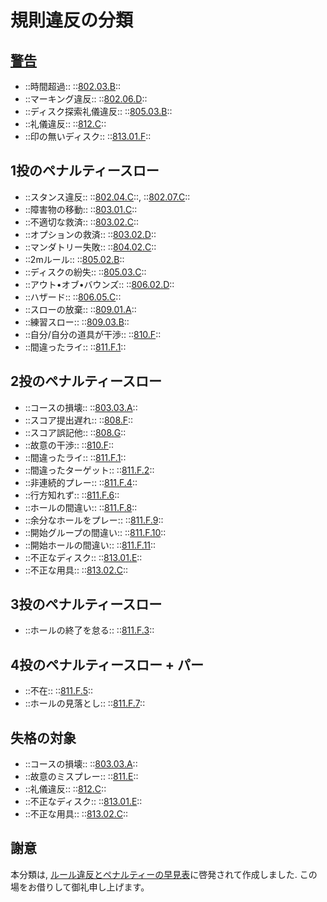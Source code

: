 # 規則違反の分類

## [警告](/80102)

- ::時間超過:: ::[802.03.B](/80203)::
- ::マーキング違反:: ::[802.06.D](/80206)::
- ::ディスク探索礼儀違反:: ::[805.03.B](/80503)::
- ::礼儀違反:: ::[812.C](/812)::
- ::印の無いディスク:: ::[813.01.F](/81301)::

## 1投のペナルティースロー

- ::スタンス違反:: ::[802.04.C](/80204)::, ::[802.07.C](/80207)::
- ::障害物の移動:: ::[803.01.C](/80301)::
- ::不適切な救済:: ::[803.02.C](/80302)::
- ::オプションの救済:: ::[803.02.D](/80302)::
- ::マンダトリー失敗:: ::[804.02.C](/80402)::
- ::2mルール:: ::[805.02.B](/80502)::
- ::ディスクの紛失:: ::[805.03.C](/80503)::
- ::アウト•オブ•バウンズ:: ::[806.02.D](/80602)::
- ::ハザード:: ::[806.05.C](/80605)::
- ::スローの放棄:: ::[809.01.A](/80901)::
- ::練習スロー:: ::[809.03.B](/80903)::
- ::自分/自分の道具が干渉:: ::[810.F](/810)::
- ::間違ったライ:: ::[811.F.1](/811)::

## 2投のペナルティースロー

- ::コースの損壊:: ::[803.03.A](/80303)::
- ::スコア提出遅れ:: ::[808.F](/808)::
- ::スコア誤記他:: ::[808.G](/808)::
- ::故意の干渉:: ::[810.F](/810)::
- ::間違ったライ:: ::[811.F.1](/811)::
- ::間違ったターゲット:: ::[811.F.2](/811)::
- ::非連続的プレー:: ::[811.F.4](/811)::
- ::行方知れず:: ::[811.F.6](/811)::
- ::ホールの間違い:: ::[811.F.8](/811)::
- ::余分なホールをプレー:: ::[811.F.9](/811)::
- ::開始グループの間違い:: ::[811.F.10](/811)::
- ::開始ホールの間違い:: ::[811.F.11](/811)::
- ::不正なディスク:: ::[813.01.E](/81301)::
- ::不正な用具:: ::[813.02.C](/81302)::

## 3投のペナルティースロー

- ::ホールの終了を怠る:: ::[811.F.3](/811)::

## 4投のペナルティースロー + パー

- ::不在:: ::[811.F.5](/811)::
- ::ホールの見落とし:: ::[811.F.7](/811)::

## 失格の対象

- ::コースの損壊:: ::[803.03.A](/80303)::
- ::故意のミスプレー:: ::[811.E](/811)::
- ::礼儀違反:: ::[812.C](/812)::
- ::不正なディスク:: ::[813.01.E](/81301)::
- ::不正な用具:: ::[813.02.C](/81302)::

## 謝意

本分類は, [ルール違反とペナルティーの早見表](http://www.jpdga.jp/data/2019DGRule1.pdf)に啓発されて作成しました. この場をお借りして御礼申し上げます。
